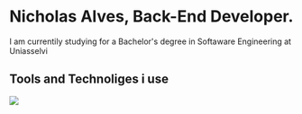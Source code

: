 # Nicholas Alves, Back-End Developer.

I am currentily studying for a Bachelor's degree in Softaware Engineering at Uniasselvi

## Tools and Technoliges i use 
![](https://icon-icons.com/search/icons/golang)

